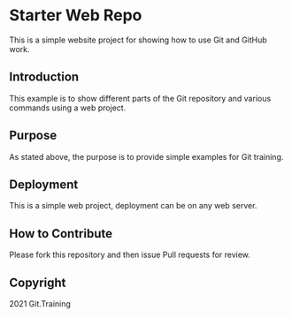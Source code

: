 # Starter Web Repo

This is a simple website project for showing how to use Git and GitHub work.

## Introduction

This example is to show different parts of the Git repository and various commands using a web project.
## Purpose

As stated above, the purpose is to provide simple examples for Git training.

## Deployment

This is a simple web project, deployment can be on any web server.

## How to Contribute
Please fork this repository and then issue Pull requests for review.

## Copyright
2021 Git.Training